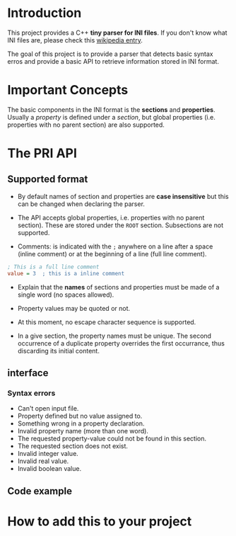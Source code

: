 # Introduction

This project provides a C++ **tiny parser for INI files**. If you don't know what INI files are, please check this [wikipedia entry]().

The goal of this project is to provide a parser that detects basic syntax erros and provide a basic API to retrieve information stored in INI format.

# Important Concepts

<!-- + Define what is section and what is a field (property). -->
The basic components in the INI format is the **sections** and **properties**.
Usually a _property_ is defined under a _section_, but global properties (i.e. properties with no parent section) are also supported.


# The PRI API

## Supported format

+ By default names of section and properties are **case insensitive** but this can be changed when declaring the parser.

+ The API accepts global properties, i.e. properties with no parent section). These are stored under the `ROOT` section. Subsections are not supported.

+ Comments: is indicated with the `;` anywhere on a line after a space (inline comment) or at the beginning of a line (full line comment).
```ini
; This is a full line comment
value = 3  ; this is a inline comment
```

+ Explain that the **names** of sections and properties must be made of a single word (no spaces allowed).

+ Property values may be quoted or not.

+ At this moment, no escape character sequence is supported.

+ In a give section, the property names must be unique. The second occurrence of a duplicate property overrides the first occurrance, thus discarding its initial content.

## interface

### Syntax errors

+ Can't open input file.
+ Property defined but no value assigned to.
+ Something wrong in a property declaration.
+ Invalid property name (more than one word).
+ The requested property-value could not be found in this section.
+ The requested section does not exist.
+ Invalid integer value.
+ Invalid real value.
+ Invalid boolean value.

## Code example

# How to  add this to your project


